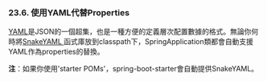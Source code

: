 ### 23.6. 使用YAML代替Properties

[YAML](http://yaml.org/)是JSON的一個超集，也是一種方便的定義層次配置數據的格式。無論你何時將[SnakeYAML ](http://code.google.com/p/snakeyaml/)函式庫放到classpath下，SpringApplication類都會自動支援YAML作為properties的替換。

**注**：如果你使用'starter POMs'，spring-boot-starter會自動提供SnakeYAML。
